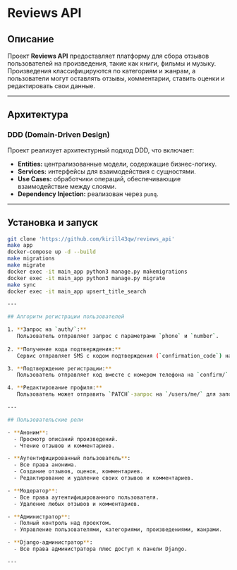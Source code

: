 # Reviews API

## Описание

Проект **Reviews API** предоставляет платформу для сбора отзывов пользователей на произведения, такие как книги, фильмы и музыку. Произведения классифицируются по категориям и жанрам, а пользователи могут оставлять отзывы, комментарии, ставить оценки и редактировать свои данные.

---

## Архитектура

### DDD (Domain-Driven Design)
Проект реализует архитектурный подход DDD, что включает:

- **Entities:** централизованные модели, содержащие бизнес-логику.
- **Services:** интерфейсы для взаимодействия с сущностями.
- **Use Cases:** обработчики операций, обеспечивающие взаимодействие между слоями.
- **Dependency Injection:** реализован через `punq`.

---

## Установка и запуск
```bash
git clone 'https://github.com/kirill43qw/reviews_api'
make app
docker-compose up -d --build
make migrations
make migrate
docker exec -it main_app python3 manage.py makemigrations
docker exec -it main_app python3 manage.py migrate
make sync
docker exec -it main_app upsert_title_search

---

## Алгоритм регистрации пользователей

1. **Запрос на `auth/`:**
   Пользователь отправляет запрос с параметрами `phone` и `number`.
   
2. **Получение кода подтверждения:**
   Сервис отправляет SMS с кодом подтверждения (`confirmation_code`) на указанный номер.

3. **Подтверждение регистрации:**
   Пользователь отправляет код вместе с номером телефона на `confirm/` и получает `token`.

4. **Редактирование профиля:**
   Пользователь может отправить `PATCH`-запрос на `/users/me/` для заполнения профиля. Все поля описаны в документации.

---

## Пользовательские роли

- **Аноним**:
  - Просмотр описаний произведений.
  - Чтение отзывов и комментариев.

- **Аутентифицированный пользователь**:
  - Все права анонима.
  - Создание отзывов, оценок, комментариев.
  - Редактирование и удаление своих отзывов и комментариев.

- **Модератор**:
  - Все права аутентифицированного пользователя.
  - Удаление любых отзывов и комментариев.

- **Администратор**:
  - Полный контроль над проектом.
  - Управление пользователями, категориями, произведениями, жанрами.

- **Django-администратор**:
  - Все права администратора плюс доступ к панели Django.

---




